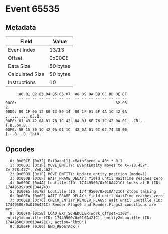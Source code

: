 # Event 65535

## Metadata

| Field           | Value    |
|-----------------|----------|
| Event Index     | 13/13    |
| Offset          | 0x00CE   |
| Data Size       | 50 bytes |
| Calculated Size | 50 bytes |
| Instructions    | 10       |

```
      00 01 02 03 04 05 06 07  08 09 0A 0B 0C 0D 0E 0F
      -- -- -- -- -- -- -- --  -- -- -- -- -- -- -- --
00C0:                                            32 03                2.
00D0: 80 1F 00 12 80 13 80 14  80 1F 01 6F 4A 1C 42 0A  ...........oJ.B.
00E0: 01 43 42 0A 01 7B 1C 42  0A 01 6F 76 1C 42 0A 01  .CB..{.B..ov.B..
00F0: 5B 15 80 1C 42 0A 01 1C  42 0A 01 6C 62 74 30 00  [...B...B..lbt0.
```

## Opcodes

```
  0: 0x00CE [0x32] ExtData[1]->MainSpeed = 40* * 0.1
  1: 0x00D1 [0x1F] MOVE_ENTITY: EventEntity moves to X=-18.457*, Z=-278.477*, Y=0.462*
  2: 0x00D9 [0x1F] MOVE_ENTITY: Update entity position (mode=1)
  3: 0x00DB [0x6F] WAIT_FRAME_DELAY: Yield until WaitTime reaches zero
  4: 0x00DC [0x4A] Loutille (ID: 17449500/0x010A421C) looks at B (ID: 17449539/0x010A4243)
  5: 0x00E5 [0x7B] Loutille (ID: 17449500/0x010A421C) stops talking
  6: 0x00EA [0x6F] WAIT_FRAME_DELAY: Yield until WaitTime reaches zero
  7: 0x00EB [0x76] CHECK_ENTITY_RENDER_FLAGS: Wait until Loutille (ID: 17449500/0x010A421C) Render.Flags0 and Render.Flags3 conditions are met
  8: 0x00F0 [0x5B] LOAD_EXT_SCHEDULER(work_offset=1302*, entity1=Loutille (ID: 17449500/0x010A421C), entity2=Loutille (ID: 17449500/0x010A421C), action="lbt0")
  9: 0x00FF [0x00] END_REQSTACK()
```
